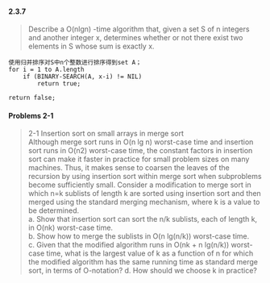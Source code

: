 #### 2.3.7
> Describe a O(nlgn) -time algorithm that, given a set S of n integers and another integer x, determines whether or not there exist two elements in S whose sum is exactly x.  

```
使用归并排序对S中n个整数进行排序得到set A；  
for i = 1 to A.length
    if (BINARY-SEARCH(A, x-i) != NIL)
        return true;

return false;
```
#### Problems 2-1
> 2-1 Insertion sort on small arrays in merge sort  
Although merge sort runs in O(n lg n) worst-case time and insertion sort runs in O(n2) worst-case time, the constant factors in insertion sort can make it faster in practice for small problem sizes on many machines. Thus, it makes sense to coarsen the leaves of the recursion by using insertion sort within merge sort when subproblems become sufficiently small. Consider a modification to merge sort in which n=k sublists of length k are sorted using insertion sort and then merged using the standard merging mechanism, where k is a value to be determined.    
a. Show that insertion sort can sort the n/k sublists, each of length k, in O(nk) worst-case time.  
b. Show how to merge the sublists in O(n lg(n/k)) worst-case time.  
c. Given that the modified algorithm runs in O(nk + n lg(n/k)) worst-case time,
what is the largest value of k as a function of n for which the modified algorithm has the same running time as standard merge sort, in terms of O-notation?
d. How should we choose k in practice?    

